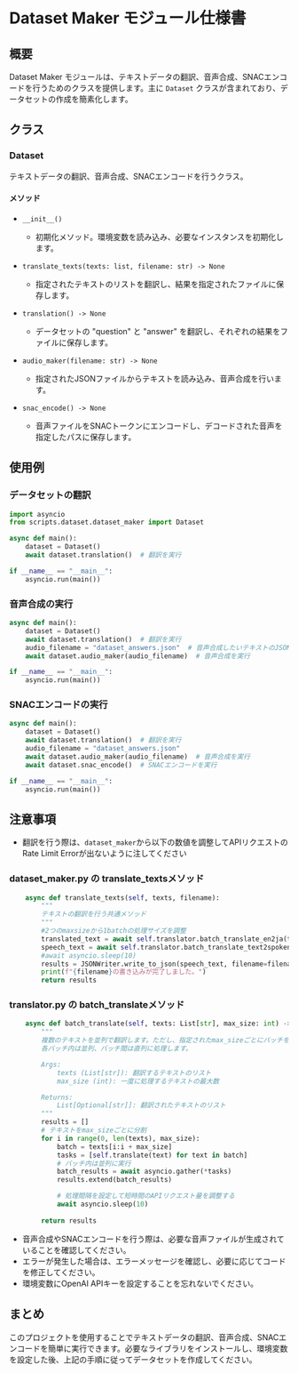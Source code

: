 # Dataset Maker モジュール仕様書

## 概要
Dataset Maker モジュールは、テキストデータの翻訳、音声合成、SNACエンコードを行うためのクラスを提供します。主に `Dataset` クラスが含まれており、データセットの作成を簡素化します。

## クラス

### Dataset
テキストデータの翻訳、音声合成、SNACエンコードを行うクラス。

#### メソッド
- `__init__()`
  - 初期化メソッド。環境変数を読み込み、必要なインスタンスを初期化します。

- `translate_texts(texts: list, filename: str) -> None`
  - 指定されたテキストのリストを翻訳し、結果を指定されたファイルに保存します。

- `translation() -> None`
  - データセットの "question" と "answer" を翻訳し、それぞれの結果をファイルに保存します。

- `audio_maker(filename: str) -> None`
  - 指定されたJSONファイルからテキストを読み込み、音声合成を行います。

- `snac_encode() -> None`
  - 音声ファイルをSNACトークンにエンコードし、デコードされた音声を指定したパスに保存します。

## 使用例

### データセットの翻訳
```python
import asyncio
from scripts.dataset.dataset_maker import Dataset

async def main():
    dataset = Dataset()
    await dataset.translation()  # 翻訳を実行

if __name__ == "__main__":
    asyncio.run(main())
```

### 音声合成の実行
```python
async def main():
    dataset = Dataset()
    await dataset.translation()  # 翻訳を実行
    audio_filename = "dataset_answers.json"  # 音声合成したいテキストのJSONファイル名
    await dataset.audio_maker(audio_filename)  # 音声合成を実行

if __name__ == "__main__":
    asyncio.run(main())
```

### SNACエンコードの実行
```python
async def main():
    dataset = Dataset()
    await dataset.translation()  # 翻訳を実行
    audio_filename = "dataset_answers.json"
    await dataset.audio_maker(audio_filename)  # 音声合成を実行
    await dataset.snac_encode()  # SNACエンコードを実行

if __name__ == "__main__":
    asyncio.run(main())
```

## 注意事項
- 翻訳を行う際は、`dataset_maker`から以下の数値を調整してAPIリクエストのRate Limit Errorが出ないように注してください

### dataset_maker.py の translate_textsメソッド
```python
    async def translate_texts(self, texts, filename):
        """
        テキストの翻訳を行う共通メソッド
        """
        #2つのmaxsizeから1batchの処理サイズを調整
        translated_text = await self.translator.batch_translate_en2ja(texts, max_size=10)
        speech_text = await self.translator.batch_translate_text2spoken_with_filler(translated_text, max_size=10)
        #await asyncio.sleep(10)
        results = JSONWriter.write_to_json(speech_text, filename=filename)
        print(f"{filename}の書き込みが完了しました。")
        return results
```
### translator.py の batch_translateメソッド
```python
    async def batch_translate(self, texts: List[str], max_size: int) -> List[Optional[str]]:
        """
        複数のテキストを並列で翻訳します。ただし、指定されたmax_sizeごとにバッチを分割し、
        各バッチ内は並列、バッチ間は直列に処理します。

        Args:
            texts (List[str]): 翻訳するテキストのリスト
            max_size (int): 一度に処理するテキストの最大数

        Returns:
            List[Optional[str]]: 翻訳されたテキストのリスト
        """
        results = []
        # テキストをmax_sizeごとに分割
        for i in range(0, len(texts), max_size):
            batch = texts[i:i + max_size]
            tasks = [self.translate(text) for text in batch]
            # バッチ内は並列に実行
            batch_results = await asyncio.gather(*tasks)
            results.extend(batch_results)

            # 処理間隔を設定して短時間のAPIリクエスト量を調整する
            await asyncio.sleep(10)
        
        return results
```

- 音声合成やSNACエンコードを行う際は、必要な音声ファイルが生成されていることを確認してください。
- エラーが発生した場合は、エラーメッセージを確認し、必要に応じてコードを修正してください。
- 環境変数にOpenAI APIキーを設定することを忘れないでください。

## まとめ
このプロジェクトを使用することでテキストデータの翻訳、音声合成、SNACエンコードを簡単に実行できます。必要なライブラリをインストールし、環境変数を設定した後、上記の手順に従ってデータセットを作成してください。